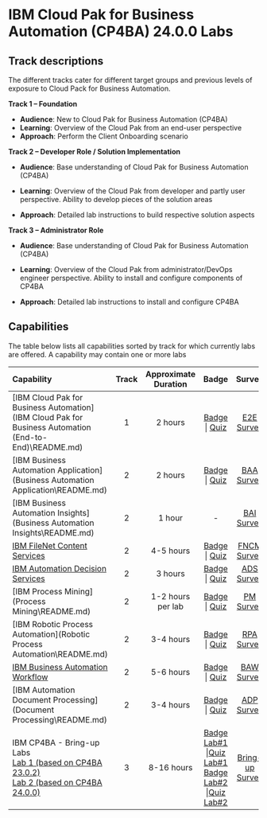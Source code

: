 # IBM Cloud Pak for Business Automation (CP4BA) 24.0.0 Labs

## Track descriptions

The different tracks cater for different target groups and previous levels of exposure to Cloud Pack for Business Automation.

**Track 1 – Foundation**

- **Audience**: New to Cloud Pak for Business Automation (CP4BA)
- **Learning**: Overview of the Cloud Pak from an end-user perspective
- **Approach**: Perform the Client Onboarding scenario

**Track 2 – Developer Role / Solution Implementation**

- **Audience**: Base understanding of Cloud Pak for Business Automation (CP4BA)

- **Learning**: Overview of the Cloud Pak from developer and partly user perspective. Ability to develop pieces of the solution areas

- **Approach**: Detailed lab instructions to build respective solution aspects

**Track 3 – Administrator Role**

- **Audience**: Base understanding of Cloud Pak for Business Automation (CP4BA)

- **Learning**: Overview of the Cloud Pak from administrator/DevOps engineer perspective. Ability to install and configure components of CP4BA

- **Approach**: Detailed lab instructions to install and configure CP4BA

## Capabilities

The table below lists all capabilities sorted by track for which currently labs are offered. A capability may contain one or more labs

| Capability                                                   | Track | Approximate Duration | Badge | Survey |
| :----------------------------------------------------------- | :------------------: | :-----: | :-----: | :-----: |
| [IBM Cloud Pak for Business Automation](IBM Cloud Pak for Business Automation (End-to-End)\README.md)  |       1       |       2 hours        | <a href='https://www.credly.com/org/ibm/badge/ibm-cloud-pak-for-business-automation-tech-jam' target = '_blank'>Badge</a> \| <a href='https://learn.ibm.com/course/view.php?id=9353' target = '_blank'>Quiz</a> | <a href='https://www.surveymonkey.com/r/ba-dl-tech-jam-e2e' target = '_blank'>E2E Survey</a> |
| [IBM Business Automation Application](Business Automation Application\README.md) |      2      |      2 hours       |  <a href='https://www.credly.com/org/ibm/badge/ibm-business-automation-application-tech-jam' target = '_blank'>Badge</a> \| <a href='https://learn.ibm.com/course/view.php?id=9357' target = '_blank'>Quiz</a> | <a href='https://www.surveymonkey.com/r/ba-dl-tech-jam-baa' target = '_blank'>BAA Survey</a> |
| [IBM Business Automation Insights](Business Automation Insights\README.md) |        2        |        1 hour        | - |[BAI Survey](https://www.surveymonkey.com/r/ba-dl-tech-jam-bai) |
| [IBM FileNet Content Services](Content/README.md)        |      2      |      4-5 hours       | <a href='https://www.credly.com/org/ibm/badge/ibm-filenet-content-manager-tech-jam' target = '_blank'>Badge</a> \| <a href='https://learn.ibm.com/course/view.php?id=9358' target = '_blank'>Quiz</a> | <a href='https://www.surveymonkey.com/r/ba-dl-tech-jam-fncm' target = '_blank'>FNCM Survey</a> |
| [IBM Automation Decision Services](Decisions\README.md) |       2       |       3 hours        | <a href='https://www.credly.com/org/ibm/badge/ibm-automation-decision-services-tech-jam' target = '_blank'>Badge</a> \| <a href='https://learn.ibm.com/course/view.php?id=9416' target = '_blank'>Quiz</a> |<a href='https://www.surveymonkey.com/r/ba-dl-tech-jam-ads' target = '_blank'>ADS Survey</a>|
| [IBM Process Mining](Process Mining\README.md) |      2      |      1-2 hours per lab      | <a href='https://www.credly.com/org/ibm/badge/ibm-process-mining-tech-jam' target = '_blank'>Badge</a> \| <a href='https://learn.ibm.com/course/view.php?id=9355' target = '_blank'>Quiz</a> | <a href='https://www.surveymonkey.com/r/ba-dl-tech-jam-pm' target = '_blank'>PM Survey</a> |
| [IBM Robotic Process Automation](Robotic Process Automation\README.md) |      2      |      3-4 hours       | <a href='https://www.credly.com/org/ibm/badge/ibm-robotic-process-automation-tech-jam' target = '_blank'>Badge</a> \| <a href='https://learn.ibm.com/course/view.php?id=9356' target = '_blank'>Quiz</a> | <a href='https://www.surveymonkey.com/r/ba-dl-tech-jam-rpa' target = '_blank'>RPA Survey</a> |
| [IBM Business Automation Workflow](Workflow\README.md) |      2      |      5-6 hours       | <a href='https://www.credly.com/org/ibm/badge/ibm-business-automation-workflow-tech-jam' target = '_blank'>Badge</a> \| <a href='https://learn.ibm.com/course/view.php?id=9354' target = '_blank'>Quiz</a> | <a href='https://www.surveymonkey.com/r/ba-dl-tech-jam-baw' target = '_blank'>BAW Survey</a> |
| [IBM Automation Document Processing](Document Processing\README.md) |      2      |      3-4 hours       |  <a href='https://www.credly.com/org/ibm/badge/ibm-automation-document-processing-tech-jam' target = '_blank'>Badge</a> \| <a href='https://learn.ibm.com/course/view.php?id=12413' target = '_blank'>Quiz</a> | <a href='https://www.surveymonkey.com/r/ba-dl-tech-jam-adp' target = '_blank'>ADP Survey</a> |
| IBM CP4BA - Bring-up Labs<br />[Lab 1 (based on CP4BA 23.0.2)](../23.0.2/Bring-up)<br />[Lab 2 (based on CP4BA 24.0.0)](../24.0.0/Bring-up) | 3 | 8-16 hours | <a href='https://www.credly.com/org/ibm/badge/ibm-cloud-pak-for-business-automation-installation-tech-jam' target = '_blank'>Badge Lab#1</a> \|<a href='https://learn.ibm.com/course/view.php?id=11286' target = '_blank'>Quiz Lab#1</a><br /><a href='https://www.credly.com/org/ibm/badge/ibm-cloud-pak-for-business-automation-installation-.1' target = '_blank'>Badge Lab#2</a> \|<a href='https://learn.ibm.com/course/view.php?id=16836' target = '_blank'>Quiz Lab#2</a> | <a href='https://www.surveymonkey.com/r/ba-dl-tech-jam-bring-up' target = '_blank'>Bring-up Survey</a> |

